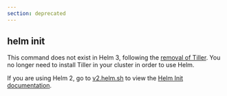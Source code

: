 ```yaml
---
section: deprecated
---
```


## helm init

This command does not exist in Helm 3, following the [removal of Tiller](https://helm.sh/docs/faq/#removal-of-tiller). You no longer need to install Tiller in your cluster in order to use Helm.

If you are using Helm 2, go to [v2.helm.sh](https://v2.helm.sh/docs/helm/#helm-init) to view the [Helm Init documentation](https://v2.helm.sh/docs/helm/#helm-init).
